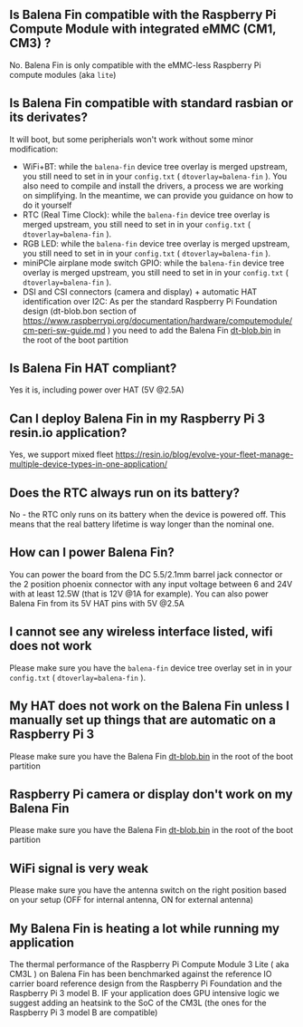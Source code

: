## Is Balena Fin compatible with the Raspberry Pi Compute Module with integrated eMMC (CM1, CM3) ?
No. Balena Fin is only compatible with the eMMC-less Raspberry Pi compute modules (aka `lite`)

## Is Balena Fin compatible with standard rasbian or its derivates?
It will boot, but some peripherials won't work without some minor modification:

* WiFi+BT: while the `balena-fin` device tree overlay is merged upstream, you still need to set in in your `config.txt` ( `dtoverlay=balena-fin` ). You also need to compile and install the drivers, a process we are working on simplifying. In the meantime, we can provide you guidance on how to do it yourself
* RTC (Real Time Clock): while the `balena-fin` device tree overlay is merged upstream, you still need to set in in your `config.txt` ( `dtoverlay=balena-fin` ).
* RGB LED: while the `balena-fin` device tree overlay is merged upstream, you still need to set in in your `config.txt` ( `dtoverlay=balena-fin` ).
* miniPCIe airplane mode switch GPIO: while the `balena-fin` device tree overlay is merged upstream, you still need to set in in your `config.txt` ( `dtoverlay=balena-fin` ).
* DSI and CSI connectors (camera and display) + automatic HAT identification over I2C: As per the standard Raspberry Pi Foundation design (dt-blob.bon section of https://www.raspberrypi.org/documentation/hardware/computemodule/cm-peri-sw-guide.md ) you need to add the Balena Fin [dt-blob.bin](https://github.com/resin-io/balena-fin/raw/master/software/dt-blob/dt-blob.bin) in the root of the boot partition

## Is Balena Fin HAT compliant?
Yes it is, including power over HAT (5V @2.5A)

## Can I deploy Balena Fin in my Raspberry Pi 3 resin.io application?
Yes, we support mixed fleet https://resin.io/blog/evolve-your-fleet-manage-multiple-device-types-in-one-application/

## Does the RTC always run on its battery?
No - the RTC only runs on its battery when the device is powered off. This means that the real battery lifetime is way longer than the nominal one.

## How can I power Balena Fin?
You can power the board from the DC 5.5/2.1mm barrel jack connector or the 2 position phoenix connector with any input voltage between 6 and 24V with at least 12.5W (that is 12V @1A for example). You can also power Balena Fin from its 5V HAT pins with 5V @2.5A

## I cannot see any wireless interface listed, wifi does not work
Please make sure you have the `balena-fin` device tree overlay set in in your `config.txt` ( `dtoverlay=balena-fin` ).

## My HAT does not work on the Balena Fin unless I manually set up things that are automatic on a Raspberry Pi 3
Please make sure you have the Balena Fin [dt-blob.bin](https://github.com/resin-io/balena-fin/raw/master/software/dt-blob/dt-blob.bin) in the root of the boot partition

## Raspberry Pi camera or display don't work on my Balena Fin
Please make sure you have the Balena Fin [dt-blob.bin](https://github.com/resin-io/balena-fin/raw/master/software/dt-blob/dt-blob.bin) in the root of the boot partition

## WiFi signal is very weak
Please make sure you have the antenna switch on the right position based on your setup (OFF for internal antenna, ON for external antenna)

## My Balena Fin is heating a lot while running my application
The thermal performance of the Raspberry Pi Compute Module 3 Lite ( aka CM3L ) on Balena Fin has been benchmarked against the reference IO carrier board reference design from the Raspberry Pi Foundation and the Raspberry Pi 3 model B. IF your application does GPU intensive logic we suggest adding an heatsink to the SoC of the CM3L (the ones for the Raspberry Pi 3 model B are compatible)
